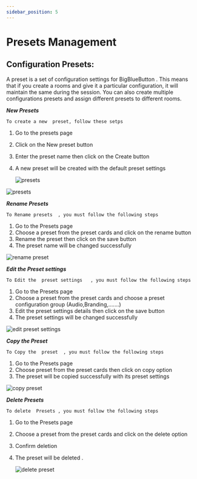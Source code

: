 ```yaml
---
sidebar_position: 5
---
```


# Presets Management

## Configuration Presets:

A preset is a set of configuration settings for BigBlueButton .
This means that if you create a rooms and give it a particular configuration, it will maintain the same during the session. You can also create multiple configurations presets and assign different presets to different rooms.

**_New Presets_**

`To create a new  preset, follow these setps`

1. Go to the presets page
2. Click on the New preset button
3. Enter the preset name then click on the Create button
4. A new preset will be created with the default preset settings

   ![presets](/img/new_preset.png)

![presets](/img/presets.png)

**_Rename Presets_**

`To Rename presets  , you must follow the following steps`

1. Go to the Presets page
2. Choose a preset from the preset cards and click on the rename button
3. Rename the preset then click on the save button
4. The preset name will be changed successfully

![rename preset](/img/rename_preset.png)

**_Edit the Preset settings_**

`To Edit the  preset settings   , you must follow the following steps`

1. Go to the Presets page
2. Choose a preset from the preset cards and choose a preset configuration group (Audio,Branding,.......)
3. Edit the preset settings details then click on the save button
4. The preset settings will be changed successfully

![edit preset settings](/img/edit_preset_settings.png)

**_Copy the Preset_**

`To Copy the  preset  , you must follow the following steps`

1. Go to the Presets page
2. Choose preset from the preset cards then click on copy option
3. The preset will be copied successfully with its preset settings

![copy preset](/img/copy_preset.png)

**_Delete Presets_**

`To delete  Presets , you must follow the following steps`

1. Go to the Presets page
2. Choose a preset from the preset cards and click on the delete option
3. Confirm deletion
4. The preset will be deleted .

   ![delete preset](/img/delete_presete.png)
